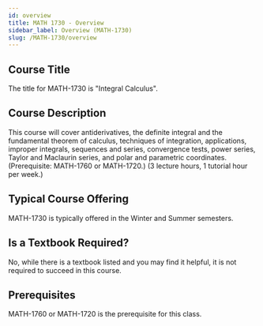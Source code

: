 ```yaml
---
id: overview
title: MATH 1730 - Overview
sidebar_label: Overview (MATH-1730)
slug: /MATH-1730/overview
---
```


## Course Title

The title for MATH-1730 is "Integral Calculus".

## Course Description

This course will cover antiderivatives, the definite integral and the fundamental theorem of calculus, techniques of integration, applications, improper integrals, sequences and series, convergence tests, power series, Taylor and Maclaurin series, and polar and parametric coordinates. (Prerequisite: MATH-1760 or MATH-1720.) (3 lecture hours, 1 tutorial hour per week.)

## Typical Course Offering

MATH-1730 is typically offered in the Winter and Summer semesters.

## Is a Textbook Required?

No, while there is a textbook listed and you may find it helpful, it is not required to succeed in this course.

## Prerequisites

MATH-1760 or MATH-1720 is the prerequisite for this class.

